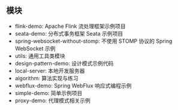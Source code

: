 ## 模块

- flink-demo: Apache Flink 流处理框架示例项目
- seata-demo: 分布式事务框架 Seata 示例项目
- spring-websocket-without-stomp: 不使用 STOMP 协议的 Spring WebSocket 示例
- utils: 通用工具类模块
- design-pattern-demo: 设计模式示例代码
- local-server: 本地开发服务器
- algorithm: 算法实现与练习
- webflux-demo: Spring WebFlux 响应式编程示例
- simple-demo: 简单示例项目
- proxy-demo: 代理模式相关示例
